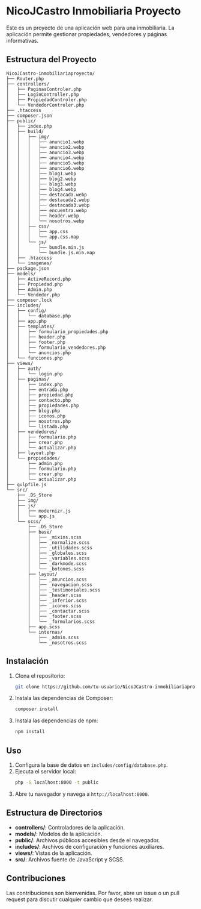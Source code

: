 # NicoJCastro Inmobiliaria Proyecto

Este es un proyecto de una aplicación web para una inmobiliaria. La aplicación permite gestionar propiedades, vendedores y páginas informativas.

## Estructura del Proyecto

```
NicoJCastro-inmobiliariaproyecto/
├── Router.php
├── controllers/
│   ├── PaginasControler.php
│   ├── LoginController.php
│   ├── PropiedadControler.php
│   └── VendedorControler.php
├── .htaccess
├── composer.json
├── public/
│   ├── index.php
│   ├── build/
│   │   ├── img/
│   │   │   ├── anuncio1.webp
│   │   │   ├── anuncio2.webp
│   │   │   ├── anuncio3.webp
│   │   │   ├── anuncio4.webp
│   │   │   ├── anuncio5.webp
│   │   │   ├── anuncio6.webp
│   │   │   ├── blog1.webp
│   │   │   ├── blog2.webp
│   │   │   ├── blog3.webp
│   │   │   ├── blog4.webp
│   │   │   ├── destacada.webp
│   │   │   ├── destacada2.webp
│   │   │   ├── destacada3.webp
│   │   │   ├── encuentra.webp
│   │   │   ├── header.webp
│   │   │   └── nosotros.webp
│   │   ├── css/
│   │   │   ├── app.css
│   │   │   └── app.css.map
│   │   └── js/
│   │       ├── bundle.min.js
│   │       └── bundle.js.min.map
│   ├── .htaccess
│   └── imagenes/
├── package.json
├── models/
│   ├── ActiveRecord.php
│   ├── Propiedad.php
│   ├── Admin.php
│   └── Vendedor.php
├── composer.lock
├── includes/
│   ├── config/
│   │   └── database.php
│   ├── app.php
│   ├── templates/
│   │   ├── formulario_propiedades.php
│   │   ├── header.php
│   │   ├── footer.php
│   │   ├── formulario_vendedores.php
│   │   └── anuncios.php
│   └── funciones.php
├── views/
│   ├── auth/
│   │   └── login.php
│   ├── paginas/
│   │   ├── index.php
│   │   ├── entrada.php
│   │   ├── propiedad.php
│   │   ├── contacto.php
│   │   ├── propiedades.php
│   │   ├── blog.php
│   │   ├── iconos.php
│   │   ├── nosotros.php
│   │   └── listado.php
│   ├── vendedores/
│   │   ├── formulario.php
│   │   ├── crear.php
│   │   └── actualizar.php
│   ├── layout.php
│   └── propiedades/
│       ├── admin.php
│       ├── formulario.php
│       ├── crear.php
│       └── actualizar.php
├── gulpfile.js
└── src/
    ├── .DS_Store
    ├── img/
    ├── js/
    │   ├── modernizr.js
    │   └── app.js
    └── scss/
        ├── .DS_Store
        ├── base/
        │   ├── _mixins.scss
        │   ├── _normalize.scss
        │   ├── _utilidades.scss
        │   ├── _globales.scss
        │   ├── _variables.scss
        │   ├── _darkmode.scss
        │   └── _botones.scss
        ├── layout/
        │   ├── _anuncios.scss
        │   ├── _navegacion.scss
        │   ├── _testimoniales.scss
        │   ├── _header.scss
        │   ├── _inferior.scss
        │   ├── _iconos.scss
        │   ├── _contactar.scss
        │   ├── _footer.scss
        │   └── _formularios.scss
        ├── app.scss
        └── internas/
            ├── _admin.scss
            └── _nosotros.scss
```

## Instalación

1. Clona el repositorio:
    ```sh
    git clone https://github.com/tu-usuario/NicoJCastro-inmobiliariaproyecto.git
    ```
2. Instala las dependencias de Composer:
    ```sh
    composer install
    ```
3. Instala las dependencias de npm:
    ```sh
    npm install
    ```

## Uso

1. Configura la base de datos en `includes/config/database.php`.
2. Ejecuta el servidor local:
    ```sh
    php -S localhost:8000 -t public
    ```
3. Abre tu navegador y navega a `http://localhost:8000`.

## Estructura de Directorios

- **controllers/**: Controladores de la aplicación.
- **models/**: Modelos de la aplicación.
- **public/**: Archivos públicos accesibles desde el navegador.
- **includes/**: Archivos de configuración y funciones auxiliares.
- **views/**: Vistas de la aplicación.
- **src/**: Archivos fuente de JavaScript y SCSS.

## Contribuciones

Las contribuciones son bienvenidas. Por favor, abre un issue o un pull request para discutir cualquier cambio que desees realizar.

